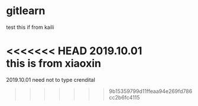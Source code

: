 # gitlearn
test
this if from kaili

<<<<<<< HEAD
2019.10.01<br>
this is from xiaoxin
=======
2019.10.01
need not to type crendital
>>>>>>> 9b15359799d11ffeaa94e269fd786cc2b6fc4115
